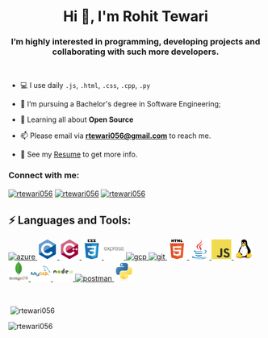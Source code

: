 <h1 align="center">Hi 👋, I'm Rohit Tewari</h1>
<h3 align="center">I’m highly interested in programming, developing projects and collaborating with such more developers.</h3>
<br>

- 💻 I use daily `.js`, `.html`, `.css`, `.cpp`, `.py`

- 💼 I’m pursuing a Bachelor's degree in Software Engineering;

- 🌱 Learning all about **Open Source**

- 📫 Please email via **rtewari056@gmail.com** to reach me.

- 📝 See my [Resume](https://drive.google.com/file/d/1GAxqGnp0-Bj1yeTC8EV2TDWX98GZEd0i/view) to get more info.

<h3 align="left">Connect with me:</h3>
<p align="left">
<a href="https://linkedin.com/in/rtewari056" target="blank"><img align="center" src="https://img.shields.io/badge/LinkedIn-0077B5?style=for-the-badge&logo=linkedin&logoColor=white" alt="rtewari056"/></a>
<a href="https://twitter.com/rtewari056" target="blank"><img align="center" src="https://img.shields.io/badge/Twitter-1DA1F2?style=for-the-badge&logo=twitter&logoColor=white" alt="rtewari056"/></a>
<a href="https://www.instagram.com/rtewari056/" target="blank"><img align="center" src="https://img.shields.io/badge/Instagram-E4405F?style=for-the-badge&logo=instagram&logoColor=white" alt="rtewari056"/></a>
</p>

## ⚡ Languages and Tools:
<p align="left"> <a href="https://azure.microsoft.com/en-in/" target="_blank"> <img src="https://www.vectorlogo.zone/logos/microsoft_azure/microsoft_azure-icon.svg" alt="azure" width="40" height="40"/> </a> <a href="https://www.cprogramming.com/" target="_blank"> <img src="https://raw.githubusercontent.com/devicons/devicon/master/icons/c/c-original.svg" alt="c" width="40" height="40"/> </a> <a href="https://www.w3schools.com/cpp/" target="_blank"> <img src="https://raw.githubusercontent.com/devicons/devicon/master/icons/cplusplus/cplusplus-original.svg" alt="cplusplus" width="40" height="40"/> </a> <a href="https://www.w3schools.com/css/" target="_blank"> <img src="https://raw.githubusercontent.com/devicons/devicon/master/icons/css3/css3-original-wordmark.svg" alt="css3" width="40" height="40"/> </a> <a href="https://expressjs.com" target="_blank"> <img src="https://raw.githubusercontent.com/devicons/devicon/master/icons/express/express-original-wordmark.svg" alt="express" width="40" height="40"/> </a> <a href="https://cloud.google.com" target="_blank"> <img src="https://www.vectorlogo.zone/logos/google_cloud/google_cloud-icon.svg" alt="gcp" width="40" height="40"/> </a> <a href="https://git-scm.com/" target="_blank"> <img src="https://www.vectorlogo.zone/logos/git-scm/git-scm-icon.svg" alt="git" width="40" height="40"/> </a> <a href="https://www.w3.org/html/" target="_blank"> <img src="https://raw.githubusercontent.com/devicons/devicon/master/icons/html5/html5-original-wordmark.svg" alt="html5" width="40" height="40"/> </a> <a href="https://www.java.com" target="_blank"> <img src="https://raw.githubusercontent.com/devicons/devicon/master/icons/java/java-original.svg" alt="java" width="40" height="40"/> </a> <a href="https://developer.mozilla.org/en-US/docs/Web/JavaScript" target="_blank"> <img src="https://raw.githubusercontent.com/devicons/devicon/master/icons/javascript/javascript-original.svg" alt="javascript" width="40" height="40"/> </a> <a href="https://www.linux.org/" target="_blank"> <img src="https://raw.githubusercontent.com/devicons/devicon/master/icons/linux/linux-original.svg" alt="linux" width="40" height="40"/> </a> <a href="https://www.mongodb.com/" target="_blank"> <img src="https://raw.githubusercontent.com/devicons/devicon/master/icons/mongodb/mongodb-original-wordmark.svg" alt="mongodb" width="40" height="40"/> </a> <a href="https://www.mysql.com/" target="_blank"> <img src="https://raw.githubusercontent.com/devicons/devicon/master/icons/mysql/mysql-original-wordmark.svg" alt="mysql" width="40" height="40"/> </a> <a href="https://nodejs.org" target="_blank"> <img src="https://raw.githubusercontent.com/devicons/devicon/master/icons/nodejs/nodejs-original-wordmark.svg" alt="nodejs" width="40" height="40"/> </a> <a href="https://postman.com" target="_blank"> <img src="https://www.vectorlogo.zone/logos/getpostman/getpostman-icon.svg" alt="postman" width="40" height="40"/> </a> <a href="https://www.python.org" target="_blank"> <img src="https://raw.githubusercontent.com/devicons/devicon/master/icons/python/python-original.svg" alt="python" width="40" height="40"/> </a> </p>

<br>
<p>&nbsp;<img align="center" src="https://github-readme-stats.vercel.app/api?username=rtewari056&show_icons=true&locale=en&theme=dark&title_color=ffc857&icon_color=8ac926&text_color=daf7dc&bg_color=151515" alt="rtewari056" /></p>

<p align="left"> <img src="https://komarev.com/ghpvc/?username=rtewari056&label=Visitors&color=0e75b6&style=flat" alt="rtewari056" /> </p>
